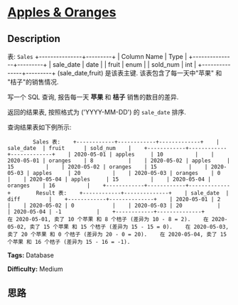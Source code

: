 # [Apples & Oranges][title]

## Description

表: `Sales`
            +---------------+---------+    | Column Name   | Type    |    +---------------+---------+    | sale_date     | date    |    | fruit         | enum    |     | sold_num      | int     |     +---------------+---------+    (sale_date,fruit) 是该表主键.    该表包含了每一天中"苹果" 和 "桔子"的销售情况.    



写一个 SQL 查询, 报告每一天  **苹果**  和  **桔子**  销售的数目的差异.

返回的结果表, 按照格式为 ('YYYY-MM-DD') 的 `sale_date` 排序.

查询结果表如下例所示:


            Sales 表:    +------------+------------+-------------+    | sale_date  | fruit      | sold_num    |    +------------+------------+-------------+    | 2020-05-01 | apples     | 10          |    | 2020-05-01 | oranges    | 8           |    | 2020-05-02 | apples     | 15          |    | 2020-05-02 | oranges    | 15          |    | 2020-05-03 | apples     | 20          |    | 2020-05-03 | oranges    | 0           |    | 2020-05-04 | apples     | 15          |    | 2020-05-04 | oranges    | 16          |    +------------+------------+-------------+        Result 表:    +------------+--------------+    | sale_date  | diff         |    +------------+--------------+    | 2020-05-01 | 2            |    | 2020-05-02 | 0            |    | 2020-05-03 | 20           |    | 2020-05-04 | -1           |    +------------+--------------+        在 2020-05-01, 卖了 10 个苹果 和 8 个桔子 (差异为 10 - 8 = 2).    在 2020-05-02, 卖了 15 个苹果 和 15 个桔子 (差异为 15 - 15 = 0).    在 2020-05-03, 卖了 20 个苹果 和 0 个桔子 (差异为 20 - 0 = 20).    在 2020-05-04, 卖了 15 个苹果 和 16 个桔子 (差异为 15 - 16 = -1).    


**Tags:** Database

**Difficulty:** Medium

## 思路

[title]: https://leetcode-cn.com/problems/apples-oranges
